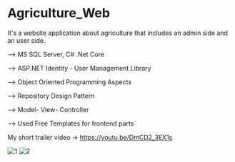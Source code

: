 # Agriculture_Web

It's a website application about agriculture that includes an admin side and an user side.  

--> MS SQL Server, C# .Net Core

--> ASP.NET Identity - User Management Library 

--> Object Oriented Programming Aspects

--> Repository Design Pattern

--> Model- View- Controller

--> Used Free Templates for frontend parts 

 My short trailer video -> https://youtu.be/DmCD2_3EX1s

![1](https://github.com/BuseDuran/Agriculture_Web/assets/91667950/84adec37-4beb-4cfe-9b97-fd90fec13513)
![2](https://github.com/BuseDuran/Agriculture_Web/assets/91667950/df2f3f68-ed3f-47fd-b984-48062dab0413)
